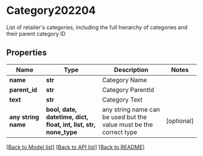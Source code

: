 # Category202204

List of retailer's categories, including the full hierarchy of categories and their parent category ID

## Properties
Name | Type | Description | Notes
------------ | ------------- | ------------- | -------------
**name** | **str** | Category Name | 
**parent_id** | **str** | Category ParentId | 
**text** | **str** | Category Text | 
**any string name** | **bool, date, datetime, dict, float, int, list, str, none_type** | any string name can be used but the value must be the correct type | [optional]

[[Back to Model list]](../README.md#documentation-for-models) [[Back to API list]](../README.md#documentation-for-api-endpoints) [[Back to README]](../README.md)


